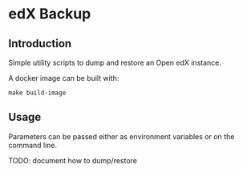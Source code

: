 edX Backup
==========

Introduction
------------

Simple utility scripts to dump and restore an Open edX instance.

A docker image can be built with:

    make build-image

Usage
-----

Parameters can be passed either as environment variables or on the command line.

TODO: document how to dump/restore
